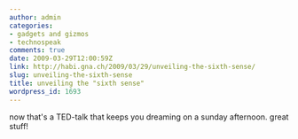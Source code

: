 ```yaml
---
author: admin
categories:
- gadgets and gizmos
- technospeak
comments: true
date: 2009-03-29T12:00:59Z
link: http://habi.gna.ch/2009/03/29/unveiling-the-sixth-sense/
slug: unveiling-the-sixth-sense
title: unveiling the "sixth sense"
wordpress_id: 1693
---
```


now that's a TED-talk that keeps you dreaming on a sunday afternoon. great stuff!
